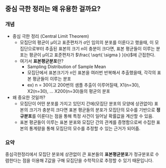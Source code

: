 ## **중심 극한 정리는 왜 유용한 걸까요?**

### **개념**
* 중심 극한 정리 (Central Limit Theorem)
    * 모집단의 평균이 μ이고 표준편차가 σ인 임의의 분포를 이룬다고 했을때, 이 모집단으로부터 추출된 표본의 크기 n이 충분이 크다면, 표본 평균들이 이루는 분포는 평균이 μ이고 표준편차가 $\frac{ \sqrt{ \sigma } }{n}$에 근접한다. 
    * 여기서 **표본평균분포**란?
        * Sampling Distribution of Sample Mean
        * 모집단에서 표본크기가 n인 표본을 여러번 반복해서 추출했을때, 각각의 표본 평균들이 이루는 분포
        * ex) n = 30이고 200번의 샘플 추출이 이루어질때, X1(n=30), X2(n=30), ... X200(n=30)들의 평균의 분포 
* 왜 중요한 것일까?
    * 모집단이 어떤 분포를 가지고 있던지 간에(모집단 분포의 모양에 상관없이) 표본의 크기가 충분히 크다면 표본 평균들의 분포가 모집단의 모수를 기반으로 **정규분포**를 이룬다는 점을 통해 특정 사건이 일어날 확률값을 계산할 수 있음. 
    * 표본 평균들이 이루는 표본 분포와 모집단 간의 관계를 증명함으로써 수집한 표본의 통계량을 통해 모집단의 모수를 추정할 수 있는 근거가 되어줌. 

### **요약**
중심극한정리에서 모집단 분포에 상관없이 큰 표본들의 **표본평균분포**가 정규분포로 수렴한다는 점을 이용해 Z값을 구해 모집단을 수학적으로 추정할 수 있기 때문입니다. 
